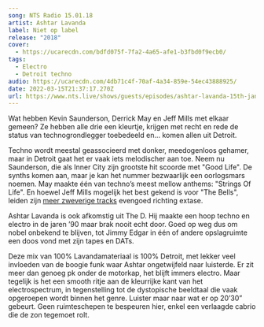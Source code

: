 ```yaml
---
song: NTS Radio 15.01.18
artist: Ashtar Lavanda
label: Niet op label
release: "2018"
cover:
  - https://ucarecdn.com/bdfd075f-7fa2-4a65-afe1-b3fbd0f9ecb0/
tags:
  - Electro
  - Detroit techno
audio: https://ucarecdn.com/4db71c4f-70af-4a34-859e-54ec43888925/
date: 2022-03-15T21:37:17.270Z
url: https://www.nts.live/shows/guests/episodes/ashtar-lavanda-15th-january-2018
---
```

Wat hebben Kevin Saunderson, Derrick May en Jeff Mills met elkaar gemeen? Ze hebben alle drie een kleurtje, krijgen met recht en rede de status van technogrondlegger toebedeeld en… komen allen uit Detroit.  

Techno wordt meestal geassocieerd met donker, meedogenloos gehamer, maar in Detroit gaat het er vaak iets melodischer aan toe. Neem nu Saunderson, die als Inner City zijn grootste hit scoorde met "Good Life". De synths komen aan, maar je kan het nummer bezwaarlijk een oorlogsmars noemen. May maakte één van techno’s meest mellow anthems: "Strings Of Life". En hoewel Jeff Mills mogelijk het best gekend is voor "The Bells", leiden zijn [meer zweverige tracks](https://www.youtube.com/watch?v=CRuAsP_T120) evengoed richting extase. 

Ashtar Lavanda is ook afkomstig uit The D. Hij maakte een hoop techno en electro in de jaren ’90 maar brak nooit echt door. Goed op weg dus om nobel onbekend te blijven, tot Jimmy Edgar in één of andere opslagruimte een doos vond met zijn tapes en DATs. 

Deze mix van 100% Lavandamateriaal is 100% Detroit, met lekker veel invloeden van de boogie funk waar Ashtar ongetwijfeld naar luisterde. Er zit meer dan genoeg pk onder de motorkap, het blijft immers electro. Maar tegelijk is het een smooth ritje aan de kleurrijke kant van het electrospectrum, in tegenstelling tot de dystopische beeldtaal die vaak opgeroepen wordt binnen het genre. Luister maar naar wat er op 20’30” gebeurt. Geen ruimteschepen te bespeuren hier, enkel een verlaagde cabrio die de zon tegemoet rolt.